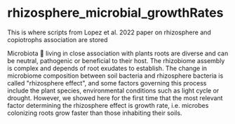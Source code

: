 # rhizosphere_microbial_growthRates
This is where scripts from Lopez et al. 2022 paper on rhizosphere and copiotrophs association are stored 

Microbiota 🦠 living in close association with plants roots are diverse and can be neutral, pathogenic or beneficial to their host. The rhizobiome assembly is complex and depends of root exudates to establish. The change in microbiome composition between soil bacteria and rhizosphere bacteria is called "rhizosphere effect", and some factors governing this process include the plant species, environmental conditions such as light cycle or drought. However, we showed here for the first time that the most relevant factor determining the rhizosphere effect is growth rate, i.e. microbes colonizing roots grow faster than those inhabiting their soils. 
